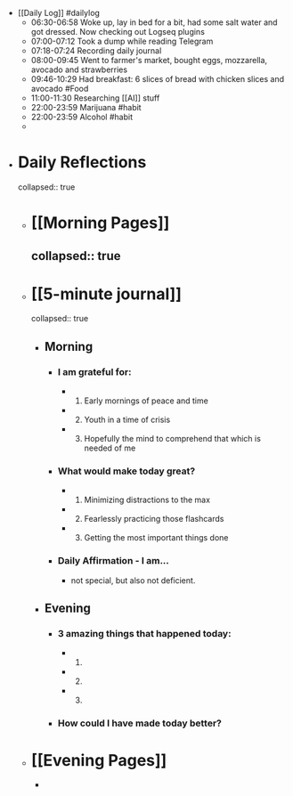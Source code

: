 - [[Daily Log]] #dailylog
	- 06:30-06:58 Woke up, lay in bed for a bit, had some salt water and got dressed. Now checking out Logseq plugins
	- 07:00-07:12 Took a dump while reading Telegram
	- 07:18-07:24 Recording daily journal
	- 08:00-09:45 Went to farmer's market, bought eggs, mozzarella, avocado and strawberries
	- 09:46-10:29 Had breakfast: 6 slices of bread with chicken slices and avocado #Food
	- 11:00-11:30 Researching [[AI]] stuff
	- 22:00-23:59 Marijuana #habit
	- 22:00-23:59 Alcohol #habit
	-
- # Daily Reflections
  collapsed:: true
	- # [[Morning Pages]]
	  collapsed:: true
		-
	- # [[5-minute journal]]
	  collapsed:: true
		- ## Morning
			- ### I am grateful for:
				- 1. Early mornings of peace and time
				- 2. Youth in a time of crisis
				- 3. Hopefully the mind to comprehend that which is needed of me
			- ### What would make today great?
				- 1. Minimizing distractions to the max
				- 2. Fearlessly practicing those flashcards
				- 3. Getting the most important things done
			- ### Daily Affirmation - I am...
				- not special, but also not deficient.
		- ## Evening
			- ### 3 amazing things that happened today:
				- 1.
				- 2.
				- 3.
			- ### How could I have made today better?
	- # [[Evening Pages]]
		-